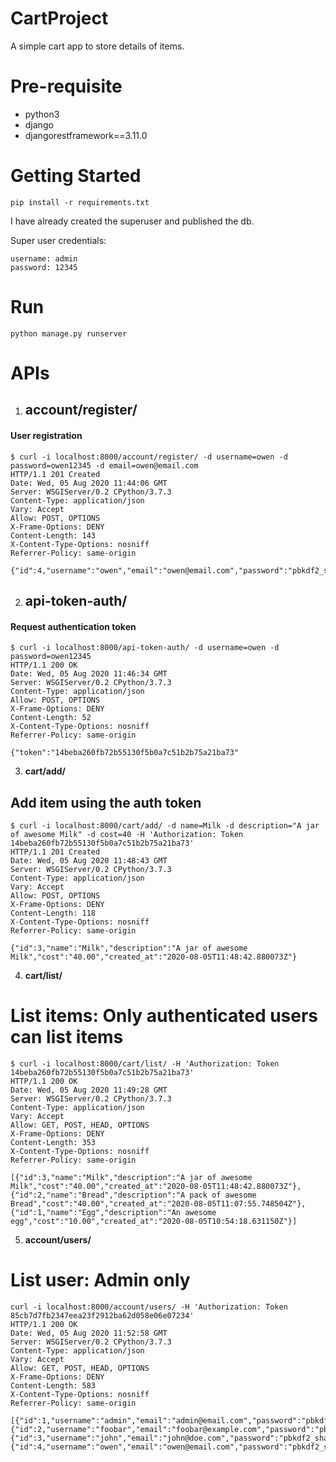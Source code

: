 # CartProject
A simple cart app to store details of items.

# Pre-requisite
* python3
* django
* djangorestframework==3.11.0

# Getting Started
`pip install -r requirements.txt`

I have already created the superuser and published the db.

Super user credentials:
```
username: admin
password: 12345
```

# Run
`python manage.py runserver`

# APIs

1. ## account/register/

#### User registration

```
$ curl -i localhost:8000/account/register/ -d username=owen -d password=owen12345 -d email=owen@email.com
HTTP/1.1 201 Created
Date: Wed, 05 Aug 2020 11:44:06 GMT
Server: WSGIServer/0.2 CPython/3.7.3
Content-Type: application/json
Vary: Accept
Allow: POST, OPTIONS
X-Frame-Options: DENY
Content-Length: 143
X-Content-Type-Options: nosniff
Referrer-Policy: same-origin

{"id":4,"username":"owen","email":"owen@email.com","password":"pbkdf2_sha256$216000$tcSl9zUZmk7E$ffJKvcgQZ4xn3wX3qsAEtQ9KOo7FQQAnyi0s5gjX7ks="}
```

2. ## api-token-auth/

#### Request authentication token

```
$ curl -i localhost:8000/api-token-auth/ -d username=owen -d password=owen12345
HTTP/1.1 200 OK
Date: Wed, 05 Aug 2020 11:46:34 GMT
Server: WSGIServer/0.2 CPython/3.7.3
Content-Type: application/json
Allow: POST, OPTIONS
X-Frame-Options: DENY
Content-Length: 52
X-Content-Type-Options: nosniff
Referrer-Policy: same-origin

{"token":"14beba260fb72b55130f5b0a7c51b2b75a21ba73"
```

3. **cart/add/**

## Add item using the auth token

```
$ curl -i localhost:8000/cart/add/ -d name=Milk -d description="A jar of awesome Milk" -d cost=40 -H 'Authorization: Token 14beba260fb72b55130f5b0a7c51b2b75a21ba73'
HTTP/1.1 201 Created
Date: Wed, 05 Aug 2020 11:48:43 GMT
Server: WSGIServer/0.2 CPython/3.7.3
Content-Type: application/json
Vary: Accept
Allow: POST, OPTIONS
X-Frame-Options: DENY
Content-Length: 118
X-Content-Type-Options: nosniff
Referrer-Policy: same-origin

{"id":3,"name":"Milk","description":"A jar of awesome Milk","cost":"40.00","created_at":"2020-08-05T11:48:42.880073Z"}
```

4. **cart/list/**

# List items: Only authenticated users can list items

```
$ curl -i localhost:8000/cart/list/ -H 'Authorization: Token 14beba260fb72b55130f5b0a7c51b2b75a21ba73'
HTTP/1.1 200 OK
Date: Wed, 05 Aug 2020 11:49:28 GMT
Server: WSGIServer/0.2 CPython/3.7.3
Content-Type: application/json
Vary: Accept
Allow: GET, POST, HEAD, OPTIONS
X-Frame-Options: DENY
Content-Length: 353
X-Content-Type-Options: nosniff
Referrer-Policy: same-origin

[{"id":3,"name":"Milk","description":"A jar of awesome Milk","cost":"40.00","created_at":"2020-08-05T11:48:42.880073Z"},{"id":2,"name":"Bread","description":"A pack of awesome Bread","cost":"40.00","created_at":"2020-08-05T11:07:55.748504Z"},{"id":1,"name":"Egg","description":"An awesome egg","cost":"10.00","created_at":"2020-08-05T10:54:18.631150Z"}]
```

5. **account/users/**

# List user: Admin only

```
curl -i localhost:8000/account/users/ -H 'Authorization: Token 85cb7d7fb2347eea23f2912ba62d058e06e07234'
HTTP/1.1 200 OK
Date: Wed, 05 Aug 2020 11:52:58 GMT
Server: WSGIServer/0.2 CPython/3.7.3
Content-Type: application/json
Vary: Accept
Allow: GET, POST, HEAD, OPTIONS
X-Frame-Options: DENY
Content-Length: 583
X-Content-Type-Options: nosniff
Referrer-Policy: same-origin

[{"id":1,"username":"admin","email":"admin@email.com","password":"pbkdf2_sha256$216000$VK203aNW1ClB$c5HH0uMVNn0VuF/DDNCWu7aFY1XAdw8KVq2CTFm+aaM="},{"id":2,"username":"foobar","email":"foobar@example.com","password":"pbkdf2_sha256$216000$QuqeDKe0UscA$iNTzew/AHGGTA5Sgwx3d8UPplZvuyx17G7VzZ8eTOgM="},{"id":3,"username":"john","email":"john@doe.com","password":"pbkdf2_sha256$216000$0pmo6ktVan2D$sEaeTzOygJTX23uAIwFPNPhKwU2vFte1Q/TFQAi5dkM="},{"id":4,"username":"owen","email":"owen@email.com","password":"pbkdf2_sha256$216000$tcSl9zUZmk7E$ffJKvcgQZ4xn3wX3qsAEtQ9KOo7FQQAnyi0s5gjX7ks="}]
```

